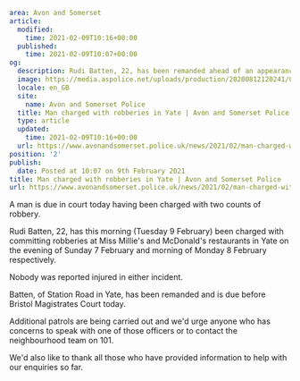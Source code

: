 ```yaml
area: Avon and Somerset
article:
  modified:
    time: 2021-02-09T10:16+00:00
  published:
    time: 2021-02-09T10:07+00:00
og:
  description: Rudi Batten, 22, has been remanded ahead of an appearance before Bristol Magistrates Court.
  image: https://media.aspolice.net/uploads/production/20200812120241/Charged_judge-on-white-2_Aug-2020-e1597230226868.png
  locale: en_GB
  site:
    name: Avon and Somerset Police
  title: Man charged with robberies in Yate | Avon and Somerset Police
  type: article
  updated:
    time: 2021-02-09T10:16+00:00
  url: https://www.avonandsomerset.police.uk/news/2021/02/man-charged-with-robberies-in-yate/
position: '2'
publish:
  date: Posted at 10:07 on 9th February 2021
title: Man charged with robberies in Yate | Avon and Somerset Police
url: https://www.avonandsomerset.police.uk/news/2021/02/man-charged-with-robberies-in-yate/
```

A man is due in court today having been charged with two counts of robbery.

Rudi Batten, 22, has this morning (Tuesday 9 February) been charged with committing robberies at Miss Millie's and McDonald's restaurants in Yate on the evening of Sunday 7 February and morning of Monday 8 February respectively.

Nobody was reported injured in either incident.

Batten, of Station Road in Yate, has been remanded and is due before Bristol Magistrates Court today.

Additional patrols are being carried out and we'd urge anyone who has concerns to speak with one of those officers or to contact the neighbourhood team on 101.

We'd also like to thank all those who have provided information to help with our enquiries so far.
